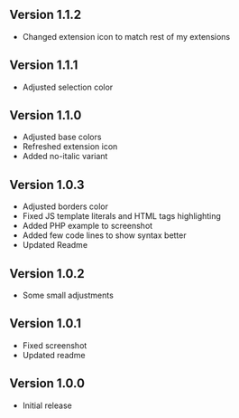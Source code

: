 ## Version 1.1.2

* Changed extension icon to match rest of my extensions

## Version 1.1.1

* Adjusted selection color

## Version 1.1.0

* Adjusted base colors
* Refreshed extension icon
* Added no-italic variant

## Version 1.0.3

* Adjusted borders color
* Fixed JS template literals and HTML tags highlighting
* Added PHP example to screenshot
* Added few code lines to show syntax better
* Updated Readme

## Version 1.0.2

* Some small adjustments

## Version 1.0.1

* Fixed screenshot
* Updated readme

## Version 1.0.0

* Initial release
